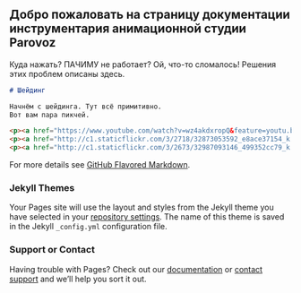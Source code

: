 ## Добро пожаловать на страницу документации инструментария анимационной студии Parovoz

Куда нажать? ПАЧИМУ не работает? Ой, что-то сломалось! Решения этих проблем описаны здесь.



```markdown
# Шейдинг

Начнём с шейдинга. Тут всё примитивно. 
Вот вам пара пикчей.

<p><a href="https://www.youtube.com/watch?v=wz4akdxropQ&feature=youtu.be">HD Preview Available Here</a>
<p><a href="http://c1.staticflickr.com/3/2718/32873053592_e8ace37154_k.jpg" rel="nofollow"><img src="http://c1.staticflickr.com/3/2718/32873053592_e8ace37154_k.jpg"></a>
<p><a href="http://c1.staticflickr.com/3/2673/32987093146_499352cc79_k.jpg" rel="nofollow"><img src="http://c1.staticflickr.com/3/2673/32987093146_499352cc79_k.jpg"></a>

```

For more details see [GitHub Flavored Markdown](https://guides.github.com/features/mastering-markdown/).

### Jekyll Themes

Your Pages site will use the layout and styles from the Jekyll theme you have selected in your [repository settings](https://github.com/maxxca/parovoz/settings). The name of this theme is saved in the Jekyll `_config.yml` configuration file.

### Support or Contact

Having trouble with Pages? Check out our [documentation](https://help.github.com/categories/github-pages-basics/) or [contact support](https://github.com/contact) and we’ll help you sort it out.
